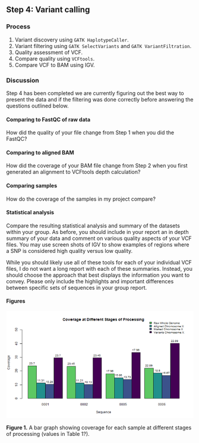 ## Step 4: Variant calling

### Process

1. Variant discovery using `GATK HaplotypeCaller`.
2. Variant filtering using `GATK SelectVariants` and `GATK VariantFiltration`.
3. Quality assessment of VCF.
4. Compare quality using `VCFtools`.
5. Compare VCF to BAM using IGV.

### Discussion

Step 4 has been completed we are currently figuring out the best way to present the data and if the filtering was done correctly before answering the questions outlined below.

#### Comparing to FastQC of raw data

How did the quality of your file change from Step 1 when you did the FastQC?

#### Comparing to aligned BAM

How did the coverage of your BAM file change from Step 2 when you first generated an alignment to VCFtools depth calculation?

#### Comparing samples

How do the coverage of the samples in my project compare?

#### Statistical analysis

Compare the resulting statistical analysis and summary of the datasets within your group. As before, you should include in your report an in depth summary of your data and comment on various quality aspects of your VCF files. You may use screen shots of IGV to show examples of regions where a SNP is considered high quality versus low quality.

While you should likely use all of these tools for each of your individual VCF files, I do not want a long report with each of these summaries. Instead, you should choose the approach that best displays the information you want to convey. Please only include the highlights and important differences between specific sets of sequences in your group report. 

#### Figures

<img src="analysis/0_figures/4_coverage.png"  alt="Bar Graph Comparing Coverage at Different Stages of the Pipeline">  

__Figure 1.__ A bar graph showing coverage for each sample at different stages of processing (values in Table 1?).
